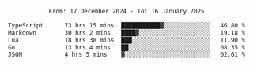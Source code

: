 <div align="center">
<p style="text-align: center;">
<!--START_SECTION:waka-->

```txt
From: 17 December 2024 - To: 16 January 2025

TypeScript      73 hrs 15 mins  ███████████▓░░░░░░░░░░░░░   46.80 %
Markdown        30 hrs 2 mins   ████▓░░░░░░░░░░░░░░░░░░░░   19.18 %
Lua             18 hrs 38 mins  ███░░░░░░░░░░░░░░░░░░░░░░   11.90 %
Go              13 hrs 4 mins   ██░░░░░░░░░░░░░░░░░░░░░░░   08.35 %
JSON            4 hrs 5 mins    ▓░░░░░░░░░░░░░░░░░░░░░░░░   02.61 %
```

<!--END_SECTION:waka-->
</p>
</div>
